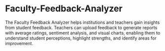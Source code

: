 # Faculty-Feedback-Analyzer
The Faculty Feedback Analyzer helps institutions and teachers gain insights from student feedback. Teachers can upload feedback to generate reports with average ratings, sentiment analysis, and visual charts, enabling them to understand student perceptions, highlight strengths, and identify areas for improvement.
